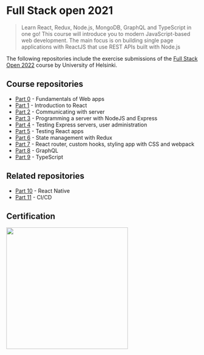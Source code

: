 # Full Stack open 2021

> Learn React, Redux, Node.js, MongoDB, GraphQL and TypeScript in one go! This course will introduce you to modern JavaScript-based web development. The main focus is on building single page applications with ReactJS that use REST APIs built with Node.js

The following repositories include the exercise submissions of the [Full Stack Open 2022](https://fullstackopen.com/en) course by University of Helsinki.

## Course repositories

- [Part 0](https://github.com/smartido/full-stack-open-2021/tree/main/part0) - Fundamentals of Web apps
- [Part 1](https://github.com/smartido/full-stack-open-2021/tree/main/part1) -  Introduction to React
- [Part 2](https://github.com/smartido/full-stack-open-2021/tree/main/part2) - Communicating with server
- [Part 3](https://github.com/smartido/full-stack-open-2021/tree/main/part3) - Programming a server with NodeJS and Express
- [Part 4](https://github.com/smartido/full-stack-open-2021/tree/main/part4) - Testing Express servers, user administration
- [Part 5](https://github.com/smartido/full-stack-open-2021/tree/main/part5) - Testing React apps
- [Part 6](https://github.com/smartido/full-stack-open-2021/tree/main/part6) - State management with Redux
- [Part 7](https://github.com/smartido/full-stack-open-2021/tree/main/part7) - React router, custom hooks, styling app with CSS and webpack
- [Part 8](https://github.com/smartido/full-stack-open-2021/tree/main/part8) - GraphQL
- [Part 9](https://github.com/smartido/full-stack-open-2021/tree/main/part9) - TypeScript

## Related repositories

- [Part 10](https://github.com/smartido/rate-repository-app) - React Native
- [Part 11](https://github.com/smartido/full-stack-open-pokedex) - CI/CD

## Certification

<img src="https://github.com/smartido/full-stack-open-2021/blob/main/assets/certificate-fullstack.png?raw=true" width="320">
